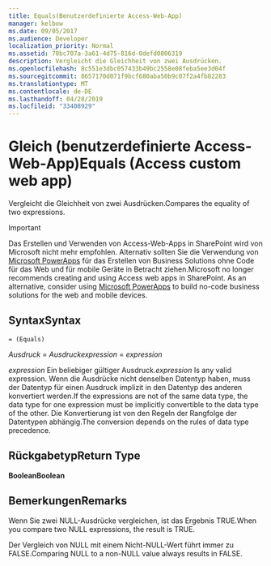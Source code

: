 ```yaml
---
title: Equals(Benutzerdefinierte Access-Web-App)
manager: kelbow
ms.date: 09/05/2017
ms.audience: Developer
localization_priority: Normal
ms.assetid: 70bc707a-3a61-4d75-816d-0defd0806319
description: Vergleicht die Gleichheit von zwei Ausdrücken.
ms.openlocfilehash: 8c551e3dbc057433b49bc2558e08feba5ee3d04f
ms.sourcegitcommit: 8657170d071f9bcf680aba50b9c07f2a4fb82283
ms.translationtype: MT
ms.contentlocale: de-DE
ms.lasthandoff: 04/28/2019
ms.locfileid: "33408929"
---
```

# <a name="equals-access-custom-web-app"></a><span data-ttu-id="40ae5-103">Gleich (benutzerdefinierte Access-Web-App)</span><span class="sxs-lookup"><span data-stu-id="40ae5-103">Equals (Access custom web app)</span></span>

<span data-ttu-id="40ae5-104">Vergleicht die Gleichheit von zwei Ausdrücken.</span><span class="sxs-lookup"><span data-stu-id="40ae5-104">Compares the equality of two expressions.</span></span>
  
> [!IMPORTANT]
> <span data-ttu-id="40ae5-p101">Das Erstellen und Verwenden von Access-Web-Apps in SharePoint wird von Microsoft nicht mehr empfohlen. Alternativ sollten Sie die Verwendung von [Microsoft PowerApps](https://powerapps.microsoft.com/en-us/) für das Erstellen von Business Solutions ohne Code für das Web und für mobile Geräte in Betracht ziehen.</span><span class="sxs-lookup"><span data-stu-id="40ae5-p101">Microsoft no longer recommends creating and using Access web apps in SharePoint. As an alternative, consider using [Microsoft PowerApps](https://powerapps.microsoft.com/en-us/) to build no-code business solutions for the web and mobile devices.</span></span> 
  
## <a name="syntax"></a><span data-ttu-id="40ae5-107">Syntax</span><span class="sxs-lookup"><span data-stu-id="40ae5-107">Syntax</span></span>

`= (Equals)`

<span data-ttu-id="40ae5-108">*Ausdruck*   =   *Ausdruck*</span><span class="sxs-lookup"><span data-stu-id="40ae5-108">*expression*  =  *expression*</span></span> 
  
<span data-ttu-id="40ae5-109">*expression*  Ein beliebiger gültiger Ausdruck.</span><span class="sxs-lookup"><span data-stu-id="40ae5-109">*expression*  Is any valid expression.</span></span> <span data-ttu-id="40ae5-110">Wenn die Ausdrücke nicht denselben Datentyp haben, muss der Datentyp für einen Ausdruck implizit in den Datentyp des anderen konvertiert werden.</span><span class="sxs-lookup"><span data-stu-id="40ae5-110">If the expressions are not of the same data type, the data type for one expression must be implicitly convertible to the data type of the other.</span></span> <span data-ttu-id="40ae5-111">Die Konvertierung ist von den Regeln der Rangfolge der Datentypen abhängig.</span><span class="sxs-lookup"><span data-stu-id="40ae5-111">The conversion depends on the rules of data type precedence.</span></span> 
  
## <a name="return-type"></a><span data-ttu-id="40ae5-112">Rückgabetyp</span><span class="sxs-lookup"><span data-stu-id="40ae5-112">Return Type</span></span>

<span data-ttu-id="40ae5-113">**Boolean**</span><span class="sxs-lookup"><span data-stu-id="40ae5-113">**Boolean**</span></span>
  
## <a name="remarks"></a><span data-ttu-id="40ae5-114">Bemerkungen</span><span class="sxs-lookup"><span data-stu-id="40ae5-114">Remarks</span></span>

<span data-ttu-id="40ae5-115">Wenn Sie zwei NULL-Ausdrücke vergleichen, ist das Ergebnis TRUE.</span><span class="sxs-lookup"><span data-stu-id="40ae5-115">When you compare two NULL expressions, the result is TRUE.</span></span>
  
<span data-ttu-id="40ae5-116">Der Vergleich von NULL mit einem Nicht-NULL-Wert führt immer zu FALSE.</span><span class="sxs-lookup"><span data-stu-id="40ae5-116">Comparing NULL to a non-NULL value always results in FALSE.</span></span>
  

